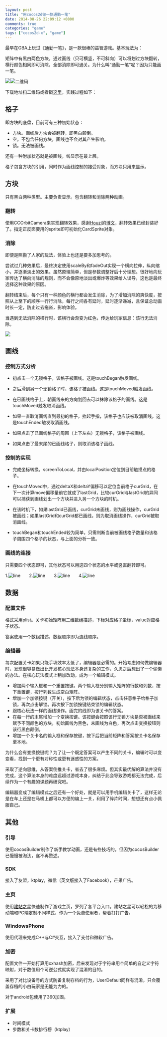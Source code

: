 ```yaml
---
layout: post
title: "用cocos2d做一款通勤一笔"
date: 2014-08-26 22:09:12 +0800
comments: true
categories: "game"
tags: ["cocos2d-x", "game"]
---
```

<!-- toc -->
最早在GBA上玩过《通勤一笔》，是一款很棒的益智游戏。基本玩法为：

矩阵中有黑白两色方块，通过画线（只可横竖，不可斜向）可以将划过方块翻转，横行颜色相同即可消除，全部消除即可通关。为什么叫“通勤一笔”呢？因为只能画一笔。

![](http://7xkn3f.com1.z0.glb.clouddn.com/bow01.jpeg)![二维码](http://7xkn3f.com1.z0.glb.clouddn.com/黑白一笔翻.png)

下载地址扫二维码或者戳[这里](http://pmoc49a6179.isitestar.cn/?from=timeline&isappinstalled=1)，实践过程如下：

## 格子

即方块的底盘，目前可有三种初始状态：

- 方块。画线后方块会被翻转，即黑白颠倒。
- 空。不包含任何方块，画线也不会对其产生影响。
- 锁。无法被画线。

还有一种附加状态就是被画线，线显示在最上层。

格子包含方块的引用，同时作为画线控制的接受对象，而方块只用来显示。

## 方块

只有黑白两种类型。主要负责显示。包含翻转和消除两种动画。

### 翻转

使用CCOrbitCamera来实现翻转效果，感谢[Houzi](http://www.cocos2dev.com/?author=1)的[博文](http://www.cocos2dev.com/?p=428)，翻转效果已经封装好了。指定正反面要用的sprite即可初始化CardSprite对象。

### 消除

即便是照搬了人家的玩法，体验上也还是要多加思考的。

尝试过几种效果后，最终决定使用scaleBy和fadeOut实现一个横向拉伸，纵向缩小，并逐渐淡出的效果。虽然原理简单，但是参数调整好后十分理想。很好地向玩家传达了横向消除的规则，而不会像原地淡出或爆炸等效果给人误导，这也是最终选择这种效果的原因。

翻转结束后，每个只有一种颜色的横行都会发生消除，为了增加消除的爽快度，按照从上至下的顺序一行行消除，每行之间各有延时，延时逐渐递减，且保证总动画时长一定，防止过去拖沓，影响体验。

当遇到无法消除的横行时，该横行会渐变为红色，传达给玩家信息：该行无法消除。

![](http://7xkn3f.com1.z0.glb.clouddn.com/bow06.gif)

## 画线

### 控制方式分析

- 初点击一个无锁格子，该格子被画线。这是touchBegan触发画线。

- 之后滑到另一个无锁格子时，该格子被画线。这是touchMoved触发画线。

- 在已画线格子上，朝画线来的方向划回去可以抹除该格子的画线。这是touchMoved触发取消画线。

- 如果一直取消画线直到最初的格子，抬起手指，该格子也应该被取消画线。这是touchEnded触发取消画线。

- 如果点击了已画线格子的周围（上下左右）无锁格子，该格子被画线。

- 如果点击了最末尾的已画线格子，则取消该格子画线。

### 控制的实现

- 完成坐标转换，screenToLocal，并由localPosition定位到目前触摸点的格子。

- 在touchMoved中，通过deltaX和deltaY偏移可以定位当前格子curGrid，在下一次计算move偏移量前它就成了lastGrid，比较curGrid与lastGrid的异同可以捕获到画线划出一个方块并进入另一个方块的时机。

- 在该时机下，如果lastGrid已画线，curGrid未画线，则为画线操作，curGrid被画线；如果lastGrid和curGrid都已画线，则为取消画线操作，curGrid被取消画线。

- touchBegan和touchEnded较为简单，只需判断当前被画线格子数量和该格子周围四个格子的状态，与上面的分析一致。

### 画线的连接

只需要四个状态即可，其他状态可以用这四个状态的水平或竖直翻转即可。

1.![line](http://7xkn3f.com1.z0.glb.clouddn.com/line0.png)　　2.![line](http://7xkn3f.com1.z0.glb.clouddn.com/line1.png)　　3.![line](http://7xkn3f.com1.z0.glb.clouddn.com/line2.png)　　4.![line](http://7xkn3f.com1.z0.glb.clouddn.com/line3.png)

## 数据

### 配置文件

格式采用plist。关卡初始矩阵用二维数组描述，下标对应格子坐标，value对应格子状态。

答案使用一个数组描述，数组顺序即为连线顺序。

### 编辑器

每次配置关卡如果只能手填效率太低了，编辑器是必需的。开始考虑如何做编辑器时，发现很容易做出比开发核心玩法本身还复杂的工作，久思之后想出了一个偷懒的办法。在核心玩法模式上稍加改动，成为一个编辑模式。

- 增加两个输入框和一个重置按键。两个输入框分别输入矩阵的行数和列数，按下重置键，按行列数生成空白矩阵。
- 增加一个加锁按键（开关），按下后为锁的编辑状态，点击任意格子给格子加锁，再次点击解锁。再次按下加锁按键结束锁的编辑状态。
- 跟核心玩法一样的画线操作。画完的线即为该关卡的答案。
- 在每一行的末尾增加一个变换按键。该按键会按照该行无锁方块是否被画线来赋予不同颜色的方块，初始画线为黑色，未画线为白色，再次点击变换按钮则该行黑白颠倒。
- 增加一个关卡名的输入框和保存按键，按下后把当前矩阵和答案按关卡名保存至本地。

为什么会有变换按键呢？为了让一个既定答案可以产生不同的关卡，编辑时可以变变看，找到一个更有对称性或更有迷惑性的方案。

采取了逆向思维，从答案倒推关卡，省去了很多麻烦。但其实最优解的算法并没有完成，这个算法本身的难度远超过游戏本身，纠结于此会导致游戏都无法完成，后续作为一个有趣的课题再研究吧。

编辑器变成了编辑模式之后还有一个好处，就是可以用手机编辑关卡了，这样无论是在车上还是在马桶上都可以方便的编上一关，利用了碎片时间，想想还有点小佩服自己。

## 其他
### 引导
使用cocosBuilder制作了新手教学动画，还是有些技巧的，但因为cocosBuilder已慢慢被淘汰，遂不再赘述。

### SDK
接入了友盟，ktplay，微信（英文版接入了Facebook），芒果广告。

### 主页
使用[建站之星](http://www.sitestar.cn/member/login.aspx)快速制作了游戏主页，罗列了各平台入口。建站之星可以轻松的为移动端和PC端定制不同样式，作为一个免费使用者，帮着打打广告。

### WindowsPhone
使用代理来完成C++与C#交互，接入了支付和微软广告。

### 加密
配置文件一开始打算用xxhash加密，后来发现对于字符串用个简单的自定义字符映射，对于数值用个可逆公式就实现了混淆的目的。

采用了对比设备号的方式防备复制存档的行为，UserDefault同样有混淆，只会覆盖存档的小白玩家是无能为力的。

对于android包使用了360加固。

### 扩展
- 时间模式
- 步数和关卡数排行榜（ktplay）
